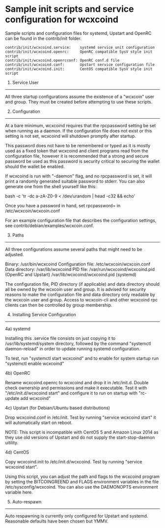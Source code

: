Sample init scripts and service configuration for wcxcoind
==========================================================

Sample scripts and configuration files for systemd, Upstart and OpenRC
can be found in the contrib/init folder.

    contrib/init/wcxcoind.service:    systemd service unit configuration
    contrib/init/wcxcoind.openrc:     OpenRC compatible SysV style init script
    contrib/init/wcxcoind.openrcconf: OpenRC conf.d file
    contrib/init/wcxcoind.conf:       Upstart service configuration file
    contrib/init/wcxcoind.init:       CentOS compatible SysV style init script

1. Service User
---------------------------------

All three startup configurations assume the existence of a "wcxcoin" user
and group.  They must be created before attempting to use these scripts.

2. Configuration
---------------------------------

At a bare minimum, wcxcoind requires that the rpcpassword setting be set
when running as a daemon.  If the configuration file does not exist or this
setting is not set, wcxcoind will shutdown promptly after startup.

This password does not have to be remembered or typed as it is mostly used
as a fixed token that wcxcoind and client programs read from the configuration
file, however it is recommended that a strong and secure password be used
as this password is security critical to securing the wallet should the
wallet be enabled.

If wcxcoind is run with "-daemon" flag, and no rpcpassword is set, it will
print a randomly generated suitable password to stderr.  You can also
generate one from the shell yourself like this:

bash -c 'tr -dc a-zA-Z0-9 < /dev/urandom | head -c32 && echo'

Once you have a password in hand, set rpcpassword= in /etc/wcxcoin/wcxcoin.conf

For an example configuration file that describes the configuration settings,
see contrib/debian/examples/wcxcoin.conf.

3. Paths
---------------------------------

All three configurations assume several paths that might need to be adjusted.

Binary:              /usr/bin/wcxcoind
Configuration file:  /etc/wcxcoin/wcxcoin.conf
Data directory:      /var/lib/wcxcoind
PID file:            /var/run/wcxcoind/wcxcoind.pid (OpenRC and Upstart)
                     /var/lib/wcxcoind/wcxcoind.pid (systemd)

The configuration file, PID directory (if applicable) and data directory
should all be owned by the wcxcoin user and group.  It is advised for security
reasons to make the configuration file and data directory only readable by the
wcxcoin user and group.  Access to wcxcoin-cli and other wcxcoind rpc clients
can then be controlled by group membership.

4. Installing Service Configuration
-----------------------------------

4a) systemd

Installing this .service file consists on just copying it to
/usr/lib/systemd/system directory, followed by the command
"systemctl daemon-reload" in order to update running systemd configuration.

To test, run "systemctl start wcxcoind" and to enable for system startup run
"systemctl enable wcxcoind"

4b) OpenRC

Rename wcxcoind.openrc to wcxcoind and drop it in /etc/init.d.  Double
check ownership and permissions and make it executable.  Test it with
"/etc/init.d/wcxcoind start" and configure it to run on startup with
"rc-update add wcxcoind"

4c) Upstart (for Debian/Ubuntu based distributions)

Drop wcxcoind.conf in /etc/init.  Test by running "service wcxcoind start"
it will automatically start on reboot.

NOTE: This script is incompatible with CentOS 5 and Amazon Linux 2014 as they
use old versions of Upstart and do not supply the start-stop-daemon uitility.

4d) CentOS

Copy wcxcoind.init to /etc/init.d/wcxcoind. Test by running "service wcxcoind start".

Using this script, you can adjust the path and flags to the wcxcoind program by
setting the BITCOINGREEND and FLAGS environment variables in the file
/etc/sysconfig/wcxcoind. You can also use the DAEMONOPTS environment variable here.

5. Auto-respawn
-----------------------------------

Auto respawning is currently only configured for Upstart and systemd.
Reasonable defaults have been chosen but YMMV.
